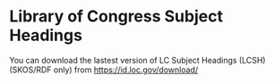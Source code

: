 # Library of Congress Subject Headings

You can download the lastest version of LC Subject Headings (LCSH) (SKOS/RDF only) from https://id.loc.gov/download/
